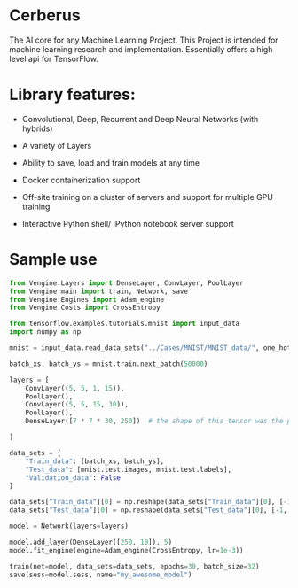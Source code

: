 # Cerberus
The AI core for any Machine Learning Project. This Project is intended for machine learning research and implementation.
Essentially offers a high level api for TensorFlow.
# Library features:
* Convolutional, Deep, Recurrent and Deep Neural Networks (with hybrids)

* A variety of Layers

* Ability to save, load and train models at any time

* Docker containerization support

* Off-site training on a cluster of servers and support for multiple GPU training

* Interactive Python shell/ IPython notebook server support
# Sample use

```python
from Vengine.Layers import DenseLayer, ConvLayer, PoolLayer
from Vengine.main import train, Network, save
from Vengine.Engines import Adam_engine
from Vengine.Costs import CrossEntropy

from tensorflow.examples.tutorials.mnist import input_data
import numpy as np

mnist = input_data.read_data_sets("../Cases/MNIST/MNIST_data/", one_hot=True)

batch_xs, batch_ys = mnist.train.next_batch(50000)

layers = [
    ConvLayer((5, 5, 1, 15)),
    PoolLayer(),
    ConvLayer((5, 5, 15, 30)),
    PoolLayer(),
    DenseLayer([7 * 7 * 30, 250])  # the shape of this tensor was the problem

]

data_sets = {
    "Train_data": [batch_xs, batch_ys],
    "Test_data": [mnist.test.images, mnist.test.labels],
    "Validation_data": False
}

data_sets["Train_data"][0] = np.reshape(data_sets["Train_data"][0], [-1, 28, 28, 1])
data_sets["Test_data"][0] = np.reshape(data_sets["Test_data"][0], [-1, 28, 28, 1])

model = Network(layers=layers)

model.add_layer(DenseLayer([250, 10]), 5)
model.fit_engine(engine=Adam_engine(CrossEntropy, lr=1e-3))

train(net=model, data_sets=data_sets, epochs=30, batch_size=32)
save(sess=model.sess, name="my_awesome_model")
```